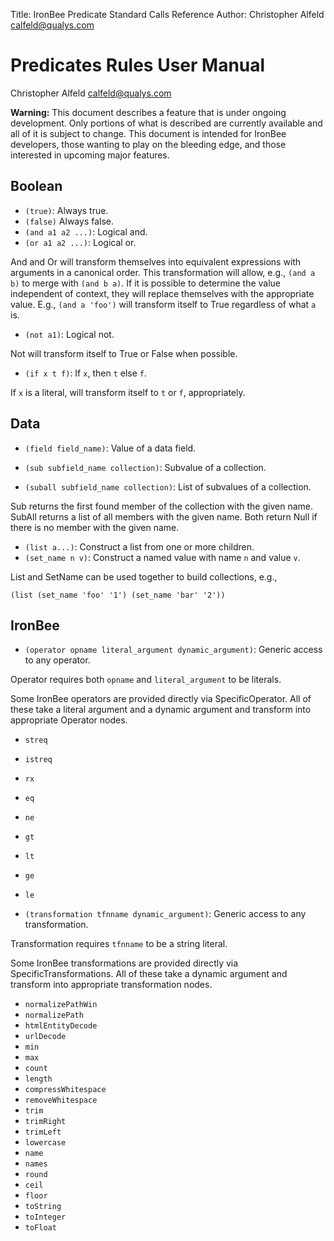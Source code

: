 Title:  IronBee Predicate Standard Calls Reference
Author: Christopher Alfeld <calfeld@qualys.com>

Predicates Rules User Manual
============================

Christopher Alfeld <calfeld@qualys.com><br>

**Warning:** This document describes a feature that is under ongoing development.  Only portions of what is described are currently available and all of it is subject to change.  This document is intended for IronBee developers, those wanting to play on the bleeding edge, and those interested in upcoming major features.

Boolean
-------

- `(true)`: Always true.
- `(false)` Always false.
- `(and a1 a2 ...)`: Logical and.
- `(or a1 a2 ...)`: Logical or.

And and Or will transform themselves into equivalent expressions with arguments in a canonical order.  This transformation will allow, e.g., `(and a b)` to merge with `(and b a)`.  If it is possible to determine the value independent of context, they will replace themselves with the appropriate value.  E.g., `(and a 'foo')` will transform itself to True regardless of what `a` is.

- `(not a1)`: Logical not.

Not will transform itself to True or False when possible.

- `(if x t f)`: If `x`, then `t` else `f`.

If `x` is a literal, will transform itself to `t` or `f`, appropriately.

Data
----

- `(field field_name)`: Value of a data field.

- `(sub subfield_name collection)`: Subvalue of a collection.
- `(suball subfield_name collection)`: List of subvalues of a collection.

Sub returns the first found member of the collection with the given name.  SubAll returns a list of all members with the given name.  Both return Null if there is no member with the given name.

- `(list a...)`: Construct a list from one or more children.
- `(set_name n v)`: Construct a named value with name `n` and value `v`.

List and SetName can be used together to build collections, e.g.,

    (list (set_name 'foo' '1') (set_name 'bar' '2'))

IronBee
-------

- `(operator opname literal_argument dynamic_argument)`: Generic access to any operator.

Operator requires both `opname` and `literal_argument` to be literals.

Some IronBee operators are provided directly via SpecificOperator.  All of these take a literal argument and a dynamic argument and transform into appropriate Operator nodes.

- `streq`
- `istreq`
- `rx`
- `eq`
- `ne`
- `gt`
- `lt`
- `ge`
- `le`

- `(transformation tfnname dynamic_argument)`: Generic access to any transformation.

Transformation requires `tfnname` to be a string literal.

Some IronBee transformations are provided directly via SpecificTransformations.  All of these take a dynamic argument and transform into appropriate transformation nodes.

- `normalizePathWin`
- `normalizePath`
- `htmlEntityDecode`
- `urlDecode`
- `min`
- `max`
- `count`
- `length`
- `compressWhitespace`
- `removeWhitespace`
- `trim`
- `trimRight`
- `trimLeft`
- `lowercase`
- `name`
- `names`
- `round`
- `ceil`
- `floor`
- `toString`
- `toInteger`
- `toFloat`
